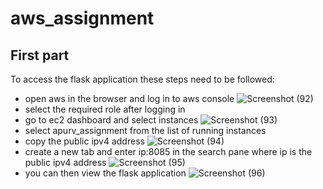 # aws_assignment

## First part

To access the flask application these steps need to be followed:
- open aws in the browser and log in to aws console
![Screenshot (92)](https://user-images.githubusercontent.com/93191532/164645021-a137025b-235d-4612-99f8-a994df211e30.png)
- select the required role after logging in
- go to ec2 dashboard and select instances
![Screenshot (93)](https://user-images.githubusercontent.com/93191532/164645112-4989ca2b-48e7-4981-9dbf-d6cbf8cc8740.png)
- select apurv_assignment from the list of running instances
- copy the public ipv4 address
![Screenshot (94)](https://user-images.githubusercontent.com/93191532/164645301-f59604ee-3fb3-47d1-8e2c-64ef9d76253b.png)
- create a new tab and enter ip:8085 in the search pane where ip is the public ipv4 address
![Screenshot (95)](https://user-images.githubusercontent.com/93191532/164645717-1d5e8a89-3dd7-4d90-8861-8b2cb1b3f25a.png)
- you can then view the flask application
![Screenshot (96)](https://user-images.githubusercontent.com/93191532/164645789-50ebcb8c-47b9-4651-9edf-6b5c2c6dfc7a.png)
